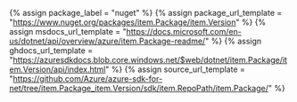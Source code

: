 {% assign package_label = "nuget" %}
{% assign package_url_template = "https://www.nuget.org/packages/item.Package/item.Version" %}
{% assign msdocs_url_template = "https://docs.microsoft.com/en-us/dotnet/api/overview/azure/item.Package-readme/" %}
{% assign ghdocs_url_template = "https://azuresdkdocs.blob.core.windows.net/$web/dotnet/item.Package/item.Version/api/index.html" %}
{% assign source_url_template = "https://github.com/Azure/azure-sdk-for-net/tree/item.Package_item.Version/sdk/item.RepoPath/item.Package/" %}